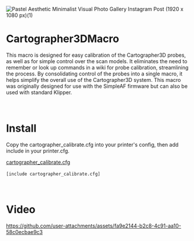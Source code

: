 ![Pastel Aesthetic Minimalist Visual Photo Gallery Instagram Post (1920 x 1080 px)(1)](https://github.com/user-attachments/assets/9366e920-5826-476a-b998-ef8317789a6b)

# Cartographer3DMacro

This macro is designed for easy calibration of the Cartographer3D probes, as well as for simple control over the scan models. It eliminates the need to remember or look up commands in a wiki for probe calibration, streamlining the process. By consolidating control of the probes into a single macro, it helps simplify the overall use of the Cartographer3D system.
This macro was originally designed for use with the SimpleAF firmware but can also be used with standard Klipper.
<br><br><br>

# Install

Copy the cartographer_calibrate.cfg into your printer's config, then add include in your printer.cfg.

[cartographer_calibrate.cfg](https://github.com/ZeroDotCMD/Cartographer3DMacro/blob/main/cfg/cartographer_calibrate.cfg)
<br><br>
`[include cartographer_calibrate.cfg]`
<br><br><br>

# Video




https://github.com/user-attachments/assets/fa9e2144-b2c8-4c91-aa10-58c0ecbae9c3

